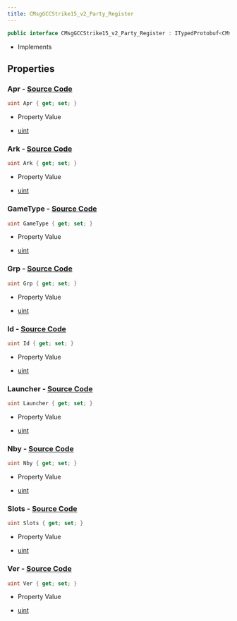 ```yaml
---
title: CMsgGCCStrike15_v2_Party_Register
---
```


```csharp
public interface CMsgGCCStrike15_v2_Party_Register : ITypedProtobuf<CMsgGCCStrike15_v2_Party_Register>, INativeHandle
```

- Implements

## Properties

### **Apr** - [Source Code](https://github.com/swiftly-solution/swiftlys2/blob/main/managed/src/SwiftlyS2.Generated/Protobufs/Interfaces/CMsgGCCStrike15_v2_Party_Register.cs#L19)

```csharp
uint Apr { get; set; }
```

- Property Value

- [uint](https://learn.microsoft.com/dotnet/api/system.uint32)

### **Ark** - [Source Code](https://github.com/swiftly-solution/swiftlys2/blob/main/managed/src/SwiftlyS2.Generated/Protobufs/Interfaces/CMsgGCCStrike15_v2_Party_Register.cs#L22)

```csharp
uint Ark { get; set; }
```

- Property Value

- [uint](https://learn.microsoft.com/dotnet/api/system.uint32)

### **GameType** - [Source Code](https://github.com/swiftly-solution/swiftlys2/blob/main/managed/src/SwiftlyS2.Generated/Protobufs/Interfaces/CMsgGCCStrike15_v2_Party_Register.cs#L37)

```csharp
uint GameType { get; set; }
```

- Property Value

- [uint](https://learn.microsoft.com/dotnet/api/system.uint32)

### **Grp** - [Source Code](https://github.com/swiftly-solution/swiftlys2/blob/main/managed/src/SwiftlyS2.Generated/Protobufs/Interfaces/CMsgGCCStrike15_v2_Party_Register.cs#L28)

```csharp
uint Grp { get; set; }
```

- Property Value

- [uint](https://learn.microsoft.com/dotnet/api/system.uint32)

### **Id** - [Source Code](https://github.com/swiftly-solution/swiftlys2/blob/main/managed/src/SwiftlyS2.Generated/Protobufs/Interfaces/CMsgGCCStrike15_v2_Party_Register.cs#L13)

```csharp
uint Id { get; set; }
```

- Property Value

- [uint](https://learn.microsoft.com/dotnet/api/system.uint32)

### **Launcher** - [Source Code](https://github.com/swiftly-solution/swiftlys2/blob/main/managed/src/SwiftlyS2.Generated/Protobufs/Interfaces/CMsgGCCStrike15_v2_Party_Register.cs#L34)

```csharp
uint Launcher { get; set; }
```

- Property Value

- [uint](https://learn.microsoft.com/dotnet/api/system.uint32)

### **Nby** - [Source Code](https://github.com/swiftly-solution/swiftlys2/blob/main/managed/src/SwiftlyS2.Generated/Protobufs/Interfaces/CMsgGCCStrike15_v2_Party_Register.cs#L25)

```csharp
uint Nby { get; set; }
```

- Property Value

- [uint](https://learn.microsoft.com/dotnet/api/system.uint32)

### **Slots** - [Source Code](https://github.com/swiftly-solution/swiftlys2/blob/main/managed/src/SwiftlyS2.Generated/Protobufs/Interfaces/CMsgGCCStrike15_v2_Party_Register.cs#L31)

```csharp
uint Slots { get; set; }
```

- Property Value

- [uint](https://learn.microsoft.com/dotnet/api/system.uint32)

### **Ver** - [Source Code](https://github.com/swiftly-solution/swiftlys2/blob/main/managed/src/SwiftlyS2.Generated/Protobufs/Interfaces/CMsgGCCStrike15_v2_Party_Register.cs#L16)

```csharp
uint Ver { get; set; }
```

- Property Value

- [uint](https://learn.microsoft.com/dotnet/api/system.uint32)

